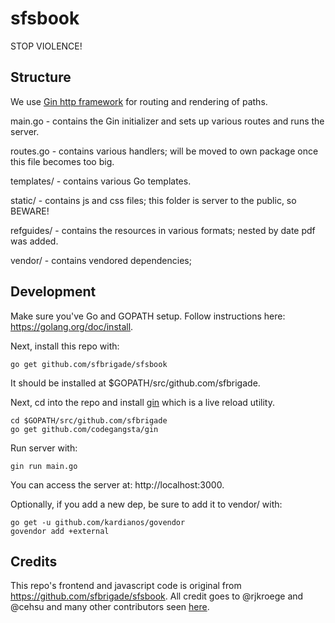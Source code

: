 # sfsbook

STOP VIOLENCE!

## Structure

We use [Gin http framework](https://github.com/gin-gonic/gin) for routing and
rendering of paths.

main.go - contains the Gin initializer and sets up various routes and runs the
server.

routes.go - contains various handlers; will be moved to own package once this
file becomes too big.

templates/ - contains various Go templates.

static/ - contains js and css files; this folder is server to the public, so
BEWARE!

refguides/ - contains the resources in various formats; nested by date pdf was
added.

vendor/ - contains vendored dependencies;

## Development

Make sure you've Go and GOPATH setup. Follow instructions here:
https://golang.org/doc/install.

Next, install this repo with:

    go get github.com/sfbrigade/sfsbook

It should be installed at $GOPATH/src/github.com/sfbrigade.

Next, cd into the repo and install [gin](https://github.com/codegangsta/gin)
which is a live reload
utility.

    cd $GOPATH/src/github.com/sfbrigade
    go get github.com/codegangsta/gin

Run server with:

    gin run main.go

You can access the server at: http://localhost:3000.

Optionally, if you add a new dep, be sure to add it to vendor/ with:

    go get -u github.com/kardianos/govendor
    govendor add +external

## Credits

This repo's frontend and javascript code is original from
https://github.com/sfbrigade/sfsbook. All credit goes to @rjkroege
and @cehsu and many other contributors seen
[here](https://github.com/sfbrigade/sfsbook/graphs/contributors).
